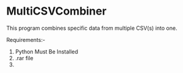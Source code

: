 # MultiCSVCombiner
This program combines specific data from multiple CSV(s) into one.


Requirements:-
1. Python Must Be Installed
2. .rar file 
3. 
